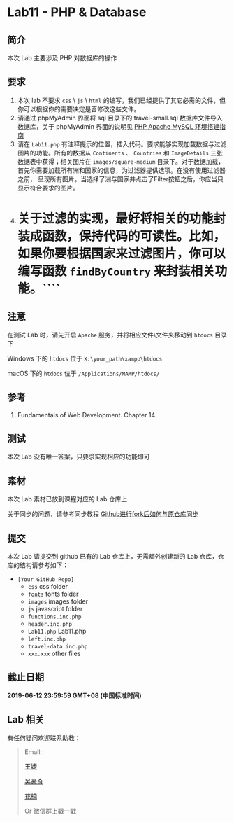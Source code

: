 # Lab11 - PHP & Database

## 简介

本次 Lab 主要涉及 PHP 对数据库的操作

## 要求

1. 本次 lab 不要求 `css` \\ `js` \\ `html` 的编写，我们已经提供了其它必需的文件，但你可以根据你的需要决定是否修改这些文件。
2. 请通过 phpMyAdmin 界面将 sql 目录下的 travel-small.sql 数据库文件导入数据库，关于 phpMyAdmin 界面的说明见 [PHP Apache MySQL 环境搭建指南](https://github.com/fudansswebfundamental/Docs/blob/master/PHP%20Apache%20MySQL%20%E7%8E%AF%E5%A2%83%E6%90%AD%E5%BB%BA%E6%8C%87%E5%8D%97.md)
3. 请在 `Lab11.php` 有注释提示的位置，插入代码。要求能够实现加载数据与过滤图片的功能。所有的数据从
 `Continents` 、 `Countries` 和 `ImageDetails` 三张数据表中获得；相关图片在 `images/square-medium` 
 目录下。对于数据加载，首先你需要加载所有洲和国家的信息，为过滤器提供选项。在没有使用过滤器之前，
 呈现所有图片。当选择了洲与国家并点击了Filter按钮之后，你应当只显示符合要求的图片。
4. # 关于过滤的实现，最好将相关的功能封装成函数，保持代码的可读性。比如，如果你要根据国家来过滤图片，你可以编写函数 `findByCountry` 来封装相关功能。````

## 注意

在测试 Lab 时，请先开启 `Apache` 服务，并将相应文件\\文件夹移动到 `htdocs` 目录下

Windows 下的 `htdocs` 位于 `X:\your_path\xampp\htdocs`

macOS 下的 `htdocs` 位于 `/Applications/MAMP/htdocs/`

## 参考

1. Fundamentals of Web Development. Chapter 14.

## 测试

本次 Lab 没有唯一答案，只要求实现相应的功能即可

## 素材

本次 Lab 素材已放到课程对应的 Lab 仓库上

关于同步的问题，请参考同步教程 [Github进行fork后如何与原仓库同步](https://blog.csdn.net/chenyufeng1991/article/details/49276855)

## 提交

本次 Lab 请提交到 github 已有的 Lab 仓库上，无需额外创建新的 Lab 仓库，仓库的结构请参考如下：

* `[Your GitHub Repo]`
    * `css` css folder
    * `fonts` fonts folder
    * `images` images folder
    * `js` javascript folder
    * `functions.inc.php`
    * `header.inc.php`
    * `Lab11.php` Lab11.php
    * `left.inc.php`
    * `travel-data.inc.php`
    * `xxx.xxx` other files

## 截止日期

**2019-06-12 23:59:59 GMT+08 (中国标准时间)**

## Lab 相关

有任何疑问欢迎联系助教：

> Email:
>
> [王婕](mailto:veronicadavichi@outlook.com)
>
> [吴豪奇](mailto:hqwu15@fudan.edu.cn)
>
> [花楠](mailto:15302010013@fudan.edu.cn)
>
> Or 微信群上戳一戳